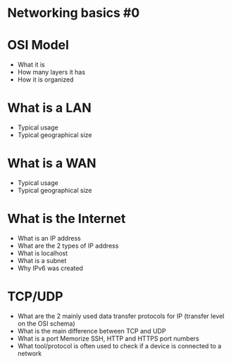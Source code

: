 # Networking basics #0
# OSI Model

  -  What it is
  -  How many layers it has
  -  How it is organized

# What is a LAN

  -  Typical usage
  -  Typical geographical size

# What is a WAN

  -  Typical usage
  -  Typical geographical size

# What is the Internet

  -  What is an IP address
  -  What are the 2 types of IP address
  -  What is localhost
  -  What is a subnet
  -  Why IPv6 was created

# TCP/UDP

  -  What are the 2 mainly used data transfer protocols for IP (transfer level on the OSI schema)
  -  What is the main difference between TCP and UDP
  -  What is a port
    Memorize SSH, HTTP and HTTPS port numbers
  -  What tool/protocol is often used to check if a device is connected to a network
